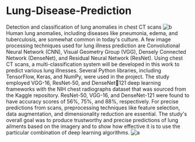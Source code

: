 # Lung-Disease-Prediction
Detection and classification of lung anomalies in chest CT scans
![b](https://github.com/user-attachments/assets/7c04fc6c-6b9d-42c4-a80a-818d63144078)
Human lung anomalies, including diseases like pneumonia, edema, and 
tuberculosis, are somewhat common in today's culture. A few image processing techniques 
used for lung illness prediction are Convolutional Neural Network (CNN), Visual Geometry 
Group (VGG), Densely Connected Network (DenseNet), and Residual Neural Network 
(ResNet). Using chest CT scans, a multi-classification system will be developed in this work 
to predict various lung illnesses. Several Python libraries, including TensorFlow, Keras, and 
NumPy, were used in the project. The study employed VGG-16, ResNet-50, and DenseNet121 deep learning frameworks with the NIH chest radiographs dataset that was sourced from 
the Kaggle repository. ResNet-50, VGG-16, and DenseNet-121 were found to have accuracy 
scores of 56%, 75%, and 88%, respectively. For precise predictions from scans, 
preprocessing techniques like feature selection, data augmentation, and dimensionality 
reduction are essential. The study's overall goal was to produce trustworthy and precise 
predictions of lung ailments based on the imagery and to show how effective it is to use the 
particular combination of deep learning algorithms.
![a](https://github.com/user-attachments/assets/43f5513b-e832-4911-ba33-1157c2192f72)

